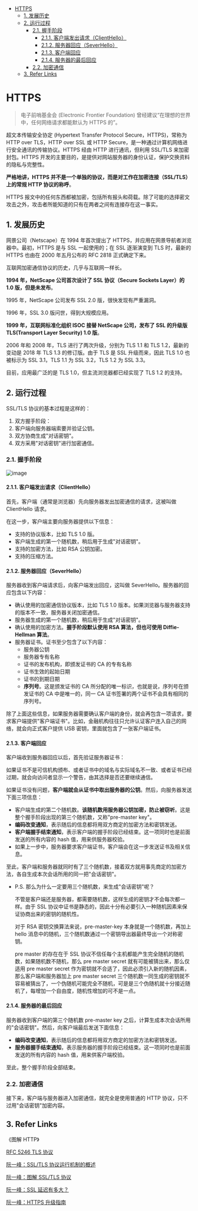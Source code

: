 - [HTTPS](#https)
  - [1. 发展历史](#1-发展历史)
  - [2. 运行过程](#2-运行过程)
    - [2.1. 握手阶段](#21-握手阶段)
      - [2.1.1. 客户端发出请求（ClientHello）](#211-客户端发出请求clienthello)
      - [2.1.2. 服务器回应（SeverHello）](#212-服务器回应severhello)
      - [2.1.3. 客户端回应](#213-客户端回应)
      - [2.1.4. 服务器的最后回应](#214-服务器的最后回应)
    - [2.2. 加密通信](#22-加密通信)
  - [3. Refer Links](#3-refer-links)

# HTTPS

> 电子前哨基金会 (Electronic Frontier Foundation) 曾经建议“在理想的世界中，任何网络请求都能默认为 HTTPS 的”。

超文本传输安全协定 (Hypertext Transfer Protocol Secure，HTTPS)，常称为 HTTP over TLS，HTTP over SSL 或 HTTP Secure，是一种通过计算机网络进行安全通讯的传输协议。HTTPS 经由 HTTP 进行通讯，但利用 SSL/TLS 来加密封包。HTTPS 开发的主要目的，是提供对网站服务器的身份认证，保护交换资料的隐私与完整性。

**严格地讲，HTTPS 并不是一个单独的协议，而是对工作在加密连接（SSL/TLS）上的常规 HTTP 协议的称呼**。

HTTPS 报文中的任何东西都被加密，包括所有报头和荷载。除了可能的选择密文攻击之外，攻击者所能知道的只有在两者之间有连接存在这一事实。

## 1. 发展历史

网景公司（Netscape）在 1994 年首次提出了 HTTPS，并应用在网景导航者浏览器中。最初，HTTPS 是与 SSL 一起使用的；在 SSL 逐渐演变到 TLS 时，最新的 HTTPS 也由在 2000 年五月公布的 RFC 2818 正式确定下来。

互联网加密通信协议的历史，几乎与互联网一样长。

**1994 年，NetScape 公司首次设计了 SSL 协议（Secure Sockets Layer）的 1.0 版，但是未发布**。

1995 年，NetScape 公司发布 SSL 2.0 版，很快发现有严重漏洞。

1996 年，SSL 3.0 版问世，得到大规模应用。

**1999 年，互联网标准化组织 ISOC 接替 NetScape 公司，发布了 SSL 的升级版 TLS(Transport Layer Security) 1.0 版**。

2006 年和 2008 年，TLS 进行了两次升级，分别为 TLS 1.1 和 TLS 1.2，最新的变动是 2018 年 TLS 1.3 的修订版。由于 TLS 是 SSL 升级而来，因此 TLS 1.0 也被标示为 SSL 3.1，TLS 1.1 为 SSL 3.2，TLS 1.2 为 SSL 3.3。

目前，应用最广泛的是 TLS 1.0，但主流浏览器都已经实现了 TLS 1.2 的支持。

## 2. 运行过程

SSL/TLS 协议的基本过程是这样的：
1. 双方握手阶段：
  1. 客户端向服务器端索要并验证公钥。
  1. 双方协商生成"对话密钥"。
1. 双方采用"对话密钥"进行加密通信。

### 2.1. 握手阶段

![image](http://otaivnlxc.bkt.clouddn.com/jpg/2018/10/7/abc7d6868c0f7f1f5d908333df6e2b53.jpg)

#### 2.1.1. 客户端发出请求（ClientHello）

首先，客户端（通常是浏览器）先向服务器发出加密通信的请求，这被叫做 ClientHello 请求。

在这一步，客户端主要向服务器提供以下信息：

- 支持的协议版本，比如 TLS 1.0 版。
- 客户端生成的第一个随机数，稍后用于生成"对话密钥"。
- 支持的加密方法，比如 RSA 公钥加密。
- 支持的压缩方法。

#### 2.1.2. 服务器回应（SeverHello）

服务器收到客户端请求后，向客户端发出回应，这叫做 SeverHello。服务器的回应包含以下内容：

- 确认使用的加密通信协议版本，比如 TLS 1.0 版本。如果浏览器与服务器支持的版本不一致，服务器关闭加密通信。
- 服务器生成的第一个随机数，稍后用于生成"对话密钥"。
- 确认使用的加密方法。**握手阶段默认使用 RSA 算法，但也可使用 Diffie-Hellman 算法**。
- 服务器证书。证书至少包含了以下内容：
  - 服务器公钥
  - 服务器专有名称
  - 证书的发布机构，即颁发证书的 CA 的专有名称
  - 证书生效的起始日期
  - 证书的到期日期
  - **序列号**。这是颁发证书的 CA 所分配的唯一标识，也就是说，序列号在颁发证书的 CA 中是唯一的，同一 CA 证书签署的两个证书不会具有相同的序列号。

除了上面这些信息，如果服务器需要确认客户端的身份，就会再包含一项请求，要求客户端提供"客户端证书"。比如，金融机构往往只允许认证客户连入自己的网络，就会向正式客户提供 USB 密钥，里面就包含了一张客户端证书。

#### 2.1.3. 客户端回应

客户端收到服务器回应以后，首先验证服务器证书：

如果证书不是可信机构颁布、或者证书中的域名与实际域名不一致、或者证书已经过期，就会向访问者显示一个警告，由其选择是否还要继续通信。

如果证书没有问题，**客户端就会从证书中取出服务器的公钥**。然后，向服务器发送下面三项信息：

- 客户端生成的第二个随机数。**该随机数用服务器公钥加密，防止被窃听**。这是整个握手阶段出现的第三个随机数，又称"pre-master key"。
- **编码改变通知**，表示随后的信息都将用双方商定的加密方法和密钥发送。
- **客户端握手结束通知**，表示客户端的握手阶段已经结束。这一项同时也是前面发送的所有内容的 hash 值，用来供服务器校验。
- 如果上一步中，服务器要求客户端证书，客户端会在这一步发送证书及相关信息。

至此，客户端和服务器就同时有了三个随机数，接着双方就用事先商定的加密方法，各自生成本次会话所用的同一把"会话密钥"。

- P.S. 那么为什么一定要用三个随机数，来生成"会话密钥"呢？

  不管是客户端还是服务器，都需要随机数，这样生成的密钥才不会每次都一样。由于 SSL 协议中证书是静态的，因此十分有必要引入一种随机因素来保证协商出来的密钥的随机性。

  对于 RSA 密钥交换算法来说，pre-master-key 本身就是一个随机数，再加上 hello 消息中的随机，三个随机数通过一个密钥导出器最终导出一个对称密钥。

  pre master 的存在在于 SSL 协议不信任每个主机都能产生完全随机的随机数，如果随机数不随机，那么 pre master secret 就有可能被猜出来，那么仅适用 pre master secret 作为密钥就不合适了，因此必须引入新的随机因素，那么客户端和服务器加上 pre master secret 三个随机数一同生成的密钥就不容易被猜出了，一个伪随机可能完全不随机，可是是三个伪随机就十分接近随机了，每增加一个自由度，随机性增加的可不是一点。

#### 2.1.4. 服务器的最后回应

服务器收到客户端的第三个随机数 pre-master key 之后，计算生成本次会话所用的"会话密钥"。然后，向客户端最后发送下面信息：

- **编码改变通知**，表示随后的信息都将用双方商定的加密方法和密钥发送。
- **服务器握手结束通知**，表示服务器的握手阶段已经结束。这一项同时也是前面发送的所有内容的 hash 值，用来供客户端校验。

至此，整个握手阶段全部结束。

### 2.2. 加密通信

接下来，客户端与服务器进入加密通信，就完全是使用普通的 HTTP 协议，只不过用"会话密钥"加密内容。

## 3. Refer Links

《图解 HTTP》

[RFC 5246 TLS 协议](https://tools.ietf.org/html/rfc5246)

[阮一峰：SSL/TLS 协议运行机制的概述](http://www.ruanyifeng.com/blog/2014/02/ssl_tls.html)

[阮一峰：图解 SSL/TLS 协议](http://www.ruanyifeng.com/blog/2014/09/illustration-ssl.html)

[阮一峰：SSL 延迟有多大？](http://www.ruanyifeng.com/blog/2014/09/ssl-latency.html)

[阮一峰：HTTPS 升级指南](http://www.ruanyifeng.com/blog/2016/08/migrate-from-http-to-https.html)
